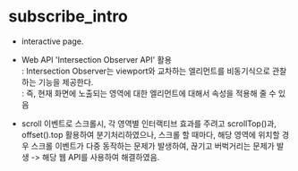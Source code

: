 # subscribe_intro

* interactive page.
* Web API 'Intersection Observer API' 활용 <br/>
: Intersection Observer는 viewport와 교차하는 엘리먼트를 비동기식으로 관찰하는 기능을 제공한다. <br/>
: 즉, 현재 화면에 노출되는 영역에 대한 엘리먼트에 대해서 속성을 적용해 줄 수 있음 <br/>

* scroll 이벤트로 스크롤시, 각 영역별 인터랙티브 효과를 주려고 scrollTop()과, offset().top 활용하여 분기처리하였으나, 
스크롤 할 때마다, 해당 영역에 위치할 경우 스크롤 이벤트가 다중 동작하는 문제가 발생하여, 끊기고 버벅거리는 문제가 발생 -> 해당 웹 API를 사용하여 해결하였음. 
